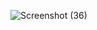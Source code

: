 
![Screenshot (36)](https://user-images.githubusercontent.com/99112193/228554803-88913479-c582-4654-824e-f41801ddc97d.png)
